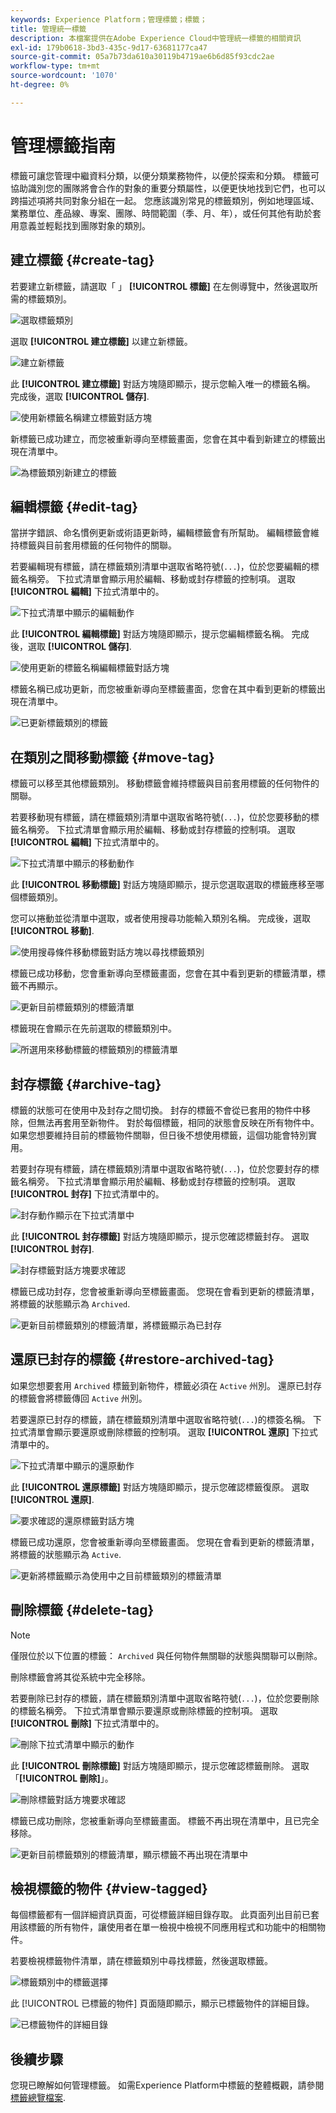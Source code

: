```yaml
---
keywords: Experience Platform；管理標籤；標籤；
title: 管理統一標籤
description: 本檔案提供在Adobe Experience Cloud中管理統一標籤的相關資訊
exl-id: 179b0618-3bd3-435c-9d17-63681177ca47
source-git-commit: 05a7b73da610a30119b4719ae6b6d85f93cdc2ae
workflow-type: tm+mt
source-wordcount: '1070'
ht-degree: 0%

---
```


# 管理標籤指南

標籤可讓您管理中繼資料分類，以便分類業務物件，以便於探索和分類。 標籤可協助識別您的團隊將會合作的對象的重要分類屬性，以便更快地找到它們，也可以跨描述項將共同對象分組在一起。 您應該識別常見的標籤類別，例如地理區域、業務單位、產品線、專案、團隊、時間範圍（季、月、年），或任何其他有助於套用意義並輕鬆找到團隊對象的類別。 

## 建立標籤 {#create-tag}

若要建立新標籤，請選取「 」 **[!UICONTROL 標籤]** 在左側導覽中，然後選取所需的標籤類別。

![選取標籤類別](./images/tag-selection.png)

選取 **[!UICONTROL 建立標籤]** 以建立新標籤。

![建立新標籤](./images/new-tag.png)

此 **[!UICONTROL 建立標籤]** 對話方塊隨即顯示，提示您輸入唯一的標籤名稱。 完成後，選取 **[!UICONTROL 儲存]**.

![使用新標籤名稱建立標籤對話方塊](./images/create-tag-dialog.png)

新標籤已成功建立，而您被重新導向至標籤畫面，您會在其中看到新建立的標籤出現在清單中。

![為標籤類別新建立的標籤](./images/new-tag-listed.png)

## 編輯標籤 {#edit-tag}

當拼字錯誤、命名慣例更新或術語更新時，編輯標籤會有所幫助。 編輯標籤會維持標籤與目前套用標籤的任何物件的關聯。

若要編輯現有標籤，請在標籤類別清單中選取省略符號(`...`)，位於您要編輯的標籤名稱旁。 下拉式清單會顯示用於編輯、移動或封存標籤的控制項。 選取 **[!UICONTROL 編輯]** 下拉式清單中的。

![下拉式清單中顯示的編輯動作](./images/edit-action.png)

此 **[!UICONTROL 編輯標籤]** 對話方塊隨即顯示，提示您編輯標籤名稱。 完成後，選取 **[!UICONTROL 儲存]**.

![使用更新的標籤名稱編輯標籤對話方塊](./images/edit-dialog.png)

標籤名稱已成功更新，而您被重新導向至標籤畫面，您會在其中看到更新的標籤出現在清單中。

![已更新標籤類別的標籤](./images/updated-tag-listed.png)

## 在類別之間移動標籤 {#move-tag}

標籤可以移至其他標籤類別。 移動標籤會維持標籤與目前套用標籤的任何物件的關聯。

若要移動現有標籤，請在標籤類別清單中選取省略符號(`...`)，位於您要移動的標籤名稱旁。 下拉式清單會顯示用於編輯、移動或封存標籤的控制項。 選取 **[!UICONTROL 編輯]** 下拉式清單中的。

![下拉式清單中顯示的移動動作](./images/move-action.png)

此 **[!UICONTROL 移動標籤]** 對話方塊隨即顯示，提示您選取選取的標籤應移至哪個標籤類別。

您可以捲動並從清單中選取，或者使用搜尋功能輸入類別名稱。 完成後，選取 **[!UICONTROL 移動]**.

![使用搜尋條件移動標籤對話方塊以尋找標籤類別](./images/move-dialog.png)

標籤已成功移動，您會重新導向至標籤畫面，您會在其中看到更新的標籤清單，標籤不再顯示。

![更新目前標籤類別的標籤清單](./images/current-tag-category.png)

標籤現在會顯示在先前選取的標籤類別中。

![所選用來移動標籤的標籤類別的標籤清單](./images/moved-to-tag-category.png)

## 封存標籤 {#archive-tag}

標籤的狀態可在使用中及封存之間切換。 封存的標籤不會從已套用的物件中移除，但無法再套用至新物件。 對於每個標籤，相同的狀態會反映在所有物件中。 如果您想要維持目前的標籤物件關聯，但日後不想使用標籤，這個功能會特別實用。

若要封存現有標籤，請在標籤類別清單中選取省略符號(`...`)，位於您要封存的標籤名稱旁。 下拉式清單會顯示用於編輯、移動或封存標籤的控制項。 選取 **[!UICONTROL 封存]** 下拉式清單中的。

![封存動作顯示在下拉式清單中](./images/archive-action.png)

此 **[!UICONTROL 封存標籤]** 對話方塊隨即顯示，提示您確認標籤封存。 選取 **[!UICONTROL 封存]**.

![封存標籤對話方塊要求確認](./images/archive-dialog.png)

標籤已成功封存，您會被重新導向至標籤畫面。 您現在會看到更新的標籤清單，將標籤的狀態顯示為 `Archived`.

![更新目前標籤類別的標籤清單，將標籤顯示為已封存](./images/archive-status.png)

## 還原已封存的標籤 {#restore-archived-tag}

如果您想要套用 `Archived` 標籤到新物件，標籤必須在 `Active` 州別。 還原已封存的標籤會將標籤傳回 `Active` 州別。

若要還原已封存的標籤，請在標籤類別清單中選取省略符號(`...`)的標簽名稱。 下拉式清單會顯示要還原或刪除標籤的控制項。 選取 **[!UICONTROL 還原]** 下拉式清單中的。

![下拉式清單中顯示的還原動作](./images/restore-action.png)

此 **[!UICONTROL 還原標籤]** 對話方塊隨即顯示，提示您確認標籤復原。 選取 **[!UICONTROL 還原]**.

![要求確認的還原標籤對話方塊](./images/restore-dialog.png)

標籤已成功還原，您會被重新導向至標籤畫面。 您現在會看到更新的標籤清單，將標籤的狀態顯示為 `Active`.

![更新將標籤顯示為使用中之目前標籤類別的標籤清單](./images/restored-active-status.png)

## 刪除標籤 {#delete-tag}

>[!NOTE]
>
>僅限位於以下位置的標籤： `Archived` 與任何物件無關聯的狀態與關聯可以刪除。

刪除標籤會將其從系統中完全移除。

若要刪除已封存的標籤，請在標籤類別清單中選取省略符號(`...`)，位於您要刪除的標籤名稱旁。 下拉式清單會顯示要還原或刪除標籤的控制項。 選取 **[!UICONTROL 刪除]** 下拉式清單中的。

![刪除下拉式清單中顯示的動作](./images/delete-action.png)

此 **[!UICONTROL 刪除標籤]** 對話方塊隨即顯示，提示您確認標籤刪除。 選取「**[!UICONTROL 刪除]**」。

![刪除標籤對話方塊要求確認](./images/delete-dialog.png)

標籤已成功刪除，您被重新導向至標籤畫面。 標籤不再出現在清單中，且已完全移除。

![更新目前標籤類別的標籤清單，顯示標籤不再出現在清單中](./images/deleted-updated-list.png)

## 檢視標籤的物件 {#view-tagged}

每個標籤都有一個詳細資訊頁面，可從標籤詳細目錄存取。 此頁面列出目前已套用該標籤的所有物件，讓使用者在單一檢視中檢視不同應用程式和功能中的相關物件。

若要檢視標籤物件清單，請在標籤類別中尋找標籤，然後選取標籤。

![標籤類別中的標籤選擇](./images/view-tag-selection.png)

此 [!UICONTROL 已標籤的物件] 頁面隨即顯示，顯示已標籤物件的詳細目錄。

![已標籤物件的詳細目錄](./images/tagged-objects.png)

## 後續步驟

您現已瞭解如何管理標籤。 如需Experience Platform中標籤的整體概觀，請參閱 [標籤總覽檔案](../overview.md).
